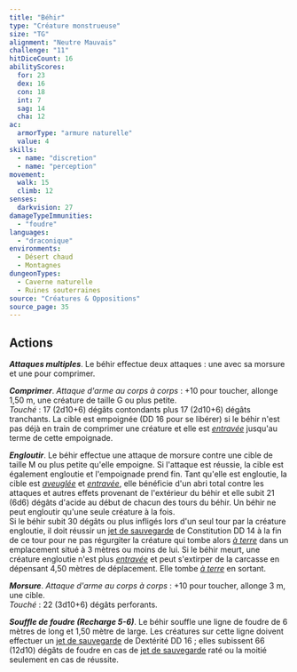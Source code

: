 ```yaml
---
title: "Béhir"
type: "Créature monstrueuse"
size: "TG"
alignment: "Neutre Mauvais"
challenge: "11"
hitDiceCount: 16
abilityScores:
  for: 23
  dex: 16
  con: 18
  int: 7
  sag: 14
  cha: 12
ac: 
  armorType: "armure naturelle"
  value: 4
skills: 
  - name: "discretion"
  - name: "perception"
movement: 
  walk: 15
  climb: 12
senses: 
  darkvision: 27
damageTypeImmunities: 
  - "foudre"
languages: 
  - "draconique"
environments:
  - Désert chaud
  - Montagnes
dungeonTypes:
  - Caverne naturelle
  - Ruines souterraines
source: "Créatures & Oppositions"
source_page: 35
---
```

## Actions
_**Attaques multiples**_. Le béhir effectue deux attaques : une avec sa morsure et une pour comprimer.

_**Comprimer**_. _Attaque d'arme au corps à corps_ : +10 pour toucher, allonge 1,50 m, une créature de taille G ou plus petite.  
_Touché_ : 17 (2d10+6) dégâts contondants plus 17 (2d10+6) dégâts tranchants. La cible est empoignée (DD 16 pour se libérer) si le béhir n'est pas déjà en train de comprimer une créature et elle est [_entravée_](/gerer-la-sante-du-personnage/#entrave) jusqu'au terme de cette empoignade.

_**Engloutir**_. Le béhir effectue une attaque de morsure contre une cible de taille M ou plus petite qu'elle empoigne. Si l'attaque est réussie, la cible est également engloutie et l'empoignade prend fin. Tant qu'elle est engloutie, la cible est [_aveuglée_](/gerer-la-sante-du-personnage/#aveugle) et [_entravée_](/gerer-la-sante-du-personnage/#entrave), elle bénéficie d'un abri total contre les attaques et autres effets provenant de l'extérieur du béhir et elle subit 21 (6d6) dégâts d'acide au début de chacun des tours du béhir. Un béhir ne peut engloutir qu'une seule créature à la fois.  
Si le béhir subit 30 dégâts ou plus infligés lors d'un seul tour par la créature engloutie, il doit réussir un [jet de sauvegarde](/utiliser-les-caracteristiques#jets-de-sauvegarde) de Constitution DD 14 à la fin de ce tour pour ne pas régurgiter la créature qui tombe alors [_à terre_](/gerer-la-sante-du-personnage/#a-terre) dans un emplacement situé à 3 mètres ou moins de lui. Si le béhir meurt, une créature engloutie n'est plus [_entravée_](/gerer-la-sante-du-personnage/#entrave) et peut s'extirper de la carcasse en dépensant 4,50 mètres de déplacement. Elle tombe [_à terre_](/gerer-la-sante-du-personnage/#a-terre) en sortant.

_**Morsure**_. _Attaque d'arme au corps à corps_ : +10 pour toucher, allonge 3 m, une cible.  
_Touché_ : 22 (3d10+6) dégâts perforants.

_**Souffle de foudre (Recharge 5-6)**_. Le béhir souffle une ligne de foudre de 6 mètres de long et 1,50 mètre de large. Les créatures sur cette ligne doivent effectuer un [jet de sauvegarde](/utiliser-les-caracteristiques#jets-de-sauvegarde) de Dextérité DD 16 ; elles subissent 66 (12d10) dégâts de foudre en cas de [jet de sauvegarde](/utiliser-les-caracteristiques#jets-de-sauvegarde) raté ou la moitié seulement en cas de réussite.

